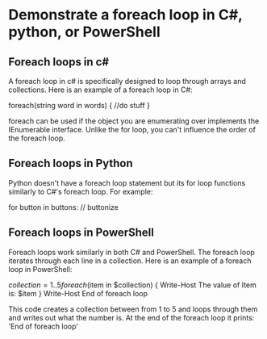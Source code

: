 # Demonstrate a foreach loop in C#, python, or PowerShell

## Foreach loops in c#

A foreach loop in c# is specifically designed to loop through arrays and collections. Here is an example of a foreach loop in C#:

foreach(string word in words)
{
	//do stuff
}

foreach can be used if the object you are enumerating over implements the IEnumerable interface. Unlike the for loop, you can't influence the order of the foreach loop.

## Foreach loops in Python

Python doesn't have a foreach loop statement but its for loop functions similarly to C#'s foreach loop. For example:

for button in buttons:
	// buttonize

## Foreach loops in PowerShell

Foreach loops work similarly in both C# and PowerShell. The foreach loop iterates through each line in a collection. Here is an example of a foreach loop in PowerShell:

$collection = 1..5
foreach ($item in $collection) {
Write-Host The value of Item is: $item
}
Write-Host End of foreach loop

This code creates a collection between from 1 to 5 and loops through them and writes out what the number is. At the end of the foreach loop it prints: 'End of foreach loop'
